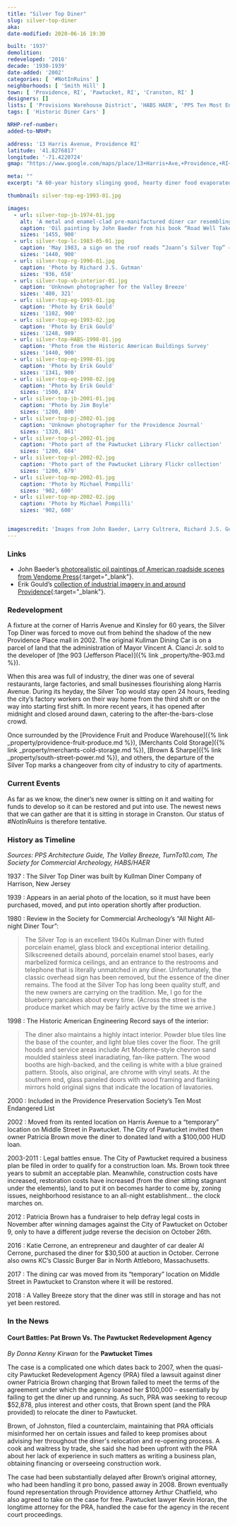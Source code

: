 ```yaml
---
title: "Silver Top Diner"
slug: silver-top-diner
aka: 
date-modified: 2020-06-16 19:30

built: '1937'
demolition: 
redeveloped: '2016'
decade: '1930-1939'
date-added: '2002'
categories: [ '#NotInRuins' ]
neighborhoods: [ 'Smith Hill' ]
town: [ 'Providence, RI', 'Pawtucket, RI', 'Cranston, RI' ]
designers: []
lists: [ 'Provisions Warehouse District', 'HABS HAER', 'PPS Ten Most Endangered' ]
tags: [ 'Historic Diner Cars' ]

NRHP-ref-number:
added-to-NRHP:

address: '13 Harris Avenue, Providence RI'
latitude: '41.8276817'
longitude: '-71.4220724'
gmap: "https://www.google.com/maps/place/13+Harris+Ave,+Providence,+RI+02903/@41.8276817,-71.4220724,17z/data=!3m1!4b1!4m5!3m4!1s0x89e4450e507db709:0xc431b2464dfc4172!8m2!3d41.8276817!4d-71.4198837"

meta: ""
excerpt: "A 60-year history slinging good, hearty diner food evaporated into a cyclone of legal battles. The diner itself is still unrestored."

thumbnail: silver-top-eg-1993-01.jpg

images:
  - url: silver-top-jb-1974-01.jpg
    alt: 'A metal and enamel-clad pre-manifactured diner car resembling a streamlined train car. The exterior has blue, silver, and red details. A central entrance vestibule is located on the front. The diner is long but not very deep — again, much like a train or subway car. The interior is a mix of built-in-place metal, enamel, and formica booths, countertop, stools, and stainless steel kitchen area with flat-top grill and good-prep station.'
    caption: 'Oil painting by John Baeder from his book “Road Well Taken”'
    sizes: '1455, 900'
  - url: silver-top-lc-1983-05-01.jpg
    caption: 'May 1983, a sign on the roof reads “Joann’s Silver Top” — Photo by Larry Cultrera'
    sizes: '1440, 900'
  - url: silver-top-rg-1990-01.jpg
    caption: 'Photo by Richard J.S. Gutman'
    sizes: '936, 658'
  - url: silver-top-vb-interior-01.jpg
    caption: 'Unknown photographer for the Valley Breeze'
    sizes: '480, 321'
  - url: silver-top-eg-1993-01.jpg
    caption: 'Photo by Erik Gould'
    sizes: '1102, 900'
  - url: silver-top-eg-1993-02.jpg
    caption: 'Photo by Erik Gould'
    sizes: '1248, 989'
  - url: silver-top-HABS-1998-01.jpg
    caption: 'Photo from the Historic American Buildings Survey'
    sizes: '1440, 900'
  - url: silver-top-eg-1998-01.jpg
    caption: 'Photo by Erik Gould'
    sizes: '1341, 900'
  - url: silver-top-eg-1998-02.jpg
    caption: 'Photo by Erik Gould'
    sizes: '1500, 874'
  - url: silver-top-jb-2001-01.jpg
    caption: 'Photo by Jim Boyle'
    sizes: '1200, 800'
  - url: silver-top-pj-2002-01.jpg
    caption: 'Unknown photographer for the Providence Journal'
    sizes: '1320, 861'
  - url: silver-top-pl-2002-01.jpg
    caption: 'Photo part of the Pawtucket Library Flickr collection'
    sizes: '1200, 684'
  - url: silver-top-pl-2002-02.jpg
    caption: 'Photo part of the Pawtucket Library Flickr collection'
    sizes: '1200, 679'
  - url: silver-top-mp-2002-01.jpg
    caption: 'Photo by Michael Pompilli'
    sizes: '902, 600'
  - url: silver-top-mp-2002-02.jpg
    caption: 'Photo by Michael Pompilli'
    sizes: '902, 600'


imagescredit: 'Images from John Baeder, Larry Cultrera, Richard J.S. Gutman, the Valley Breeze, Erik Gould, Jim Boyle, Michael Pompilli, and the Pawtucket Library.'
---
```


### Links

+ John Baeder’s [photorealistic oil paintings of American roadside scenes from Vendome Press](//www.vendomepress.com/book/john-baeders-road-well-taken/){:target="_blank"}.
+ Erik Gould’s [collection of industrial imagery in and around Providence](//www.erikgouldprojects.com/cold-coffee){:target="_blank"}.


### Redevelopment

A fixture at the corner of Harris Avenue and Kinsley for 60 years, the Silver Top Diner was forced to move out from behind the shadow of the new Providence Place mall in 2002. The original Kullman Dining Car is on a parcel of land that the administration of Mayor Vincent A. Cianci Jr. sold to the developer of [the 903 (Jefferson Place)]({% link _property/the-903.md %}).

When this area was full of industry, the diner was one of several restaurants, large factories, and small businesses flourishing along Harris Avenue. During its heyday, the Silver Top would stay open 24 hours, feeding the city’s factory workers on their way home from the third shift or on the way into starting first shift. In more recent years, it has opened after midnight and closed around dawn, catering to the after-the-bars-close crowd. 

Once surrounded by the [Providence Fruit and Produce Warehouse]({% link _property/providence-fruit-produce.md %}), [Merchants Cold Storage]({% link _property/merchants-cold-storage.md %}), [Brown &amp; Sharpe]({% link _property/south-street-power.md %}), and others, the departure of the Silver Top marks a changeover from city of industry to city of apartments. 


### Current Events

As far as we know, the diner’s new owner is sitting on it and waiting for funds to develop so it can be restored and put into use. The newest news that we can gather are that it is sitting in storage in Cranston. Our status of *#NotInRuins* is therefore tentative. 


### History as Timeline

_Sources: PPS Architecture Guide, The Valley Breeze, TurnTo10.com, The Society for Commercial Archeology, HABS/HAER_

1937
: The Silver Top Diner was built by Kullman Diner Company of Harrison, New Jersey

1939
: Appears in an aerial photo of the location, so it must have been purchased, moved, and put into operation shortly after production. 

1980
: Review in the Society for Commercial Archeology’s “All Night All-night Diner Tour”: 
> The Silver Top is an excellent 1940s Kullman Diner with fluted porcelain enamel, glass block and exceptional interior detailing. Silkscreened details abound, porcelain enamel stool bases, early marbelized formica ceilings, and an entrance to the restrooms and telephone that is literally unmatched in any diner. Unfortunately, the classic overhead sign has been removed, but the essence of the diner remains. 
> The food at the Silver Top has long been quality stuff, and the new owners are carrying on the tradition. Me, I go for the blueberry pancakes about every time. (Across the street is the produce market which may be fairly active by the time we arrive.)

1998
: The Historic American Engineering Record says of the interior:
> The diner also maintains a highly intact interior. Powder blue tiles line the base of the counter, and light blue tiles cover the floor. The grill hoods and service areas include Art Moderne-style chevron sand moulded stainless steel inaradiating, fan-like pattern. The wood booths are high-backed, and the ceiling is white with a blue grained pattern. Stools, also original, are chrome with vinyl seats. At the southern end, glass paneled doors with wood framing and flanking mirrors hold original signs that indicate the location of lavatories.

2000
: Included in the Providence Preservation Society’s Ten Most Endangered List

2002
: Moved from its rented location on Harris Avenue to a “temporary” location on Middle Street in Pawtucket. The City of Pawtucket invited then owner Patricia Brown move the diner to donated land with a $100,000 HUD loan. 

2003-2011
: Legal battles ensue. The City of Pawtucket required a business plan be filed in order to qualify for a construction loan. Ms. Brown took three years to submit an acceptable plan. Meanwhile, construction costs have increased, restoration costs have increased (from the diner sitting stagnant under the elements), land to put it on becomes harder to come by, zoning issues, neighborhood resistance to an all-night establishment… the clock marches on.

2012
: Patricia Brown has a fundraiser to help defray legal costs in November after winning damages against the City of Pawtucket on October 9, only to have a different judge reverse the decision on October 26th. 

2016
: Katie Cerrone, an entrepreneur and daughter of car dealer Al Cerrone, purchased the diner for $30,500 at auction in October. Cerrone also owns KC’s Classic Burger Bar in North Attleboro, Massachusetts. 

2017
: The dining car was moved from its “temporary” location on Middle Street in Pawtucket to Cranston where it will be restored. 

2018
: A Valley Breeze story that the diner was still in storage and has not yet been restored. 


### In the News

#### Court Battles: Pat Brown Vs. The Pawtucket Redevelopment Agency

_By Donna Kenny Kirwan_ for the **Pawtucket Times** 

The case is a complicated one which dates back to 2007, when the quasi-city Pawtucket Redevelopment Agency (PRA) filed a lawsuit against diner owner Patricia Brown charging that Brown failed to meet the terms of the agreement under which the agency loaned her $100,000 – essentially by failing to get the diner up and running. As such, PRA was seeking to recoup $52,878, plus interest and other costs, that Brown spent (and the PRA provided) to relocate the diner to Pawtucket.

Brown, of Johnston, filed a counterclaim, maintaining that PRA officials misinformed her on certain issues and failed to keep promises about advising her throughout the diner's relocation and re-opening process. A cook and waitress by trade, she said she had been upfront with the PRA about her lack of experience in such matters as writing a business plan, obtaining financing or overseeing construction work.

The case had been substantially delayed after Brown’s original attorney, who had been handling it pro bono, passed away in 2008. Brown eventually found representation through Providence attorney Arthur Chatfield, who also agreed to take on the case for free. Pawtucket lawyer Kevin Horan, the longtime attorney for the PRA, handled the case for the agency in the recent court proceedings.
